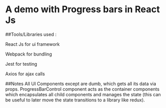 # A demo with Progress bars in React Js


##Tools/Libraries used :

React Js for ui framework

Webpack for bundling

Jest for testing

Axios for ajax calls

##Notes
All UI Components except are dumb, which gets all its data via props. ProgressBarControl component acts as the container components 
which encapsulates all child components and manages the state (this can be useful to later move the state transitions to a library like redux).
